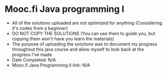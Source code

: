 # Mooc.fi Java programming I
- All of the solutions uploaded are not optimized for anything (Considering it's codes from a beginner)
- DO NOT COPY THE SOLUTIONS (You can use them to guide you, but copying them won't have you learn the materials)
- The purpose of uploading the solutions was to document my progress throughout this java course and allow myself to look back at the progress I've made
- Date Completed: N/A
- Mooc.fi Java Programming II link: N/A
